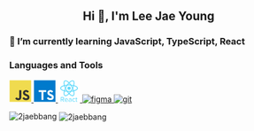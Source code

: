 <h2 align="center">Hi 👋, I'm Lee Jae Young</h2>
<h3 align="left">🌱 I’m currently learning JavaScript, TypeScript, React</h3>

<h3 align="left">Languages and Tools</h3>
<p align="left"> 
   <a href="https://developer.mozilla.org/en-US/docs/Web/JavaScript" target="_blank" rel="noreferrer"> <img src="https://raw.githubusercontent.com/devicons/devicon/master/icons/javascript/javascript-original.svg" alt="javascript" width="40" height="40"/> </a> 
    <a href="https://www.typescriptlang.org/" target="_blank" rel="noreferrer"> <img src="https://raw.githubusercontent.com/devicons/devicon/master/icons/typescript/typescript-original.svg" alt="typescript" width="40" height="40"/> </a> 
    <a href="https://reactjs.org/" target="_blank" rel="noreferrer"> <img src="https://raw.githubusercontent.com/devicons/devicon/master/icons/react/react-original-wordmark.svg" alt="react" width="40" height="40"/> </a>
    <a href="https://www.figma.com/" target="_blank" rel="noreferrer"> <img src="https://www.vectorlogo.zone/logos/figma/figma-icon.svg" alt="figma" width="40" height="40"/> </a> 
  <a href="https://git-scm.com/" target="_blank" rel="noreferrer"> <img src="https://www.vectorlogo.zone/logos/git-scm/git-scm-icon.svg" alt="git" width="40" height="40"/> </a>

<p><img align="left" src="https://github-readme-stats.vercel.app/api/top-langs?username=2jaebbang&show_icons=true&locale=en&layout=compact" alt="2jaebbang" /></p>

<p>&nbsp;<img align="center" src="https://github-readme-stats.vercel.app/api?username=2jaebbang&show_icons=true&locale=en" alt="2jaebbang" /></p>
